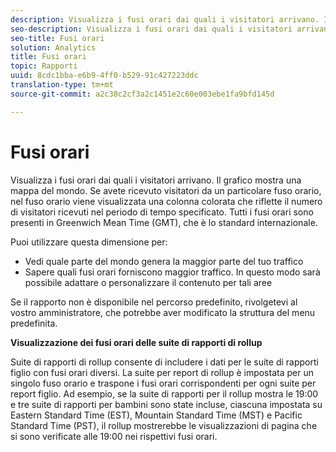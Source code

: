 ```yaml
---
description: Visualizza i fusi orari dai quali i visitatori arrivano. Il grafico mostra una mappa del mondo. Se avete ricevuto visitatori da un particolare fuso orario, nel fuso orario viene visualizzata una colonna colorata che riflette il numero di visitatori ricevuti nel periodo di tempo specificato. Tutti i fusi orari sono presenti in Greenwich Mean Time (GMT), che è lo standard internazionale.
seo-description: Visualizza i fusi orari dai quali i visitatori arrivano. Il grafico mostra una mappa del mondo. Se avete ricevuto visitatori da un particolare fuso orario, nel fuso orario viene visualizzata una colonna colorata che riflette il numero di visitatori ricevuti nel periodo di tempo specificato. Tutti i fusi orari sono presenti in Greenwich Mean Time (GMT), che è lo standard internazionale.
seo-title: Fusi orari
solution: Analytics
title: Fusi orari
topic: Rapporti
uuid: 8cdc1bba-e6b9-4ff0-b529-91c427223ddc
translation-type: tm+mt
source-git-commit: a2c38c2cf3a2c1451e2c60e003ebe1fa9bfd145d

---
```



# Fusi orari

Visualizza i fusi orari dai quali i visitatori arrivano. Il grafico mostra una mappa del mondo. Se avete ricevuto visitatori da un particolare fuso orario, nel fuso orario viene visualizzata una colonna colorata che riflette il numero di visitatori ricevuti nel periodo di tempo specificato. Tutti i fusi orari sono presenti in Greenwich Mean Time (GMT), che è lo standard internazionale.

Puoi utilizzare questa dimensione per:

* Vedi quale parte del mondo genera la maggior parte del tuo traffico
* Sapere quali fusi orari forniscono maggior traffico. In questo modo sarà possibile adattare o personalizzare il contenuto per tali aree

Se il rapporto non è disponibile nel percorso predefinito, rivolgetevi al vostro amministratore, che potrebbe aver modificato la struttura del menu predefinita.

**Visualizzazione dei fusi orari delle suite di rapporti di rollup**

Suite di rapporti di rollup consente di includere i dati per le suite di rapporti figlio con fusi orari diversi. La suite per report di rollup è impostata per un singolo fuso orario e traspone i fusi orari corrispondenti per ogni suite per report figlio. Ad esempio, se la suite di rapporti per il rollup mostra le 19:00 e tre suite di rapporti per bambini sono state incluse, ciascuna impostata su Eastern Standard Time (EST), Mountain Standard Time (MST) e Pacific Standard Time (PST), il rollup mostrerebbe le visualizzazioni di pagina che si sono verificate alle 19:00 nei rispettivi fusi orari.
